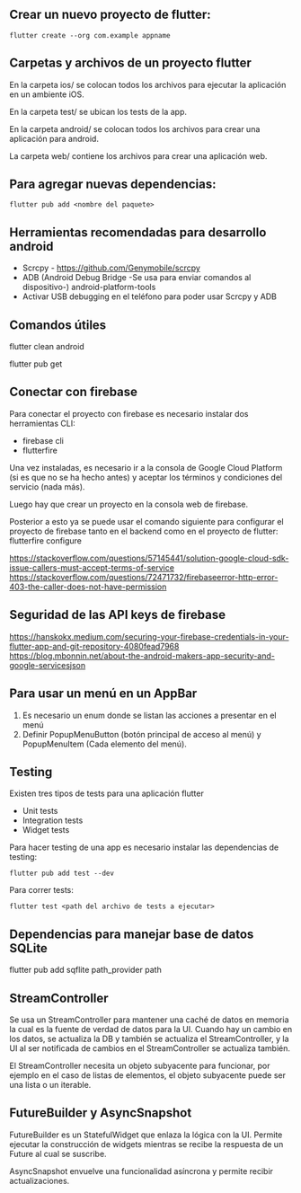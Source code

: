 ## Crear un nuevo proyecto de flutter:  
``` 
flutter create --org com.example appname
``` 

## Carpetas y archivos de un proyecto flutter

En la carpeta ios/ se colocan todos los archivos para ejecutar la aplicación en
un ambiente iOS.

En la carpeta test/ se ubican los tests de la app.

En la carpeta android/ se colocan todos los archivos para crear una aplicación
para android.

La carpeta web/ contiene los archivos para crear una aplicación web.

## Para agregar nuevas dependencias:
```  
flutter pub add <nombre del paquete>
```

## Herramientas recomendadas para desarrollo android

* Scrcpy - https://github.com/Genymobile/scrcpy
* ADB (Android Debug Bridge -Se usa para enviar comandos al dispositivo-)
    android-platform-tools
* Activar USB debugging en el teléfono para poder usar Scrcpy y ADB

## Comandos útiles
flutter clean android

flutter pub get

## Conectar con firebase

Para conectar el proyecto con firebase es necesario instalar dos herramientas
CLI:
* firebase cli
* flutterfire

Una vez instaladas, es necesario ir a la consola de Google Cloud Platform (si
es que no se ha hecho antes) y aceptar los términos y condiciones del servicio
(nada más).

Luego hay que crear un proyecto en la consola web de firebase.

Posterior a esto ya se puede usar el comando siguiente para configurar el proyecto
de firebase tanto en el backend como en el proyecto de flutter:
flutterfire configure

https://stackoverflow.com/questions/57145441/solution-google-cloud-sdk-issue-callers-must-accept-terms-of-service
https://stackoverflow.com/questions/72471732/firebaseerror-http-error-403-the-caller-does-not-have-permission

## Seguridad de las API keys de firebase

https://hanskokx.medium.com/securing-your-firebase-credentials-in-your-flutter-app-and-git-repository-4080fead7968
https://blog.mbonnin.net/about-the-android-makers-app-security-and-google-servicesjson

## Para usar un menú en un AppBar

1. Es necesario un enum donde se listan las acciones a presentar en el menú
2. Definir PopupMenuButton (botón principal de acceso al menú) y PopupMenuItem
   (Cada elemento del menú).

## Testing

Existen tres tipos de tests para una aplicación flutter  

- Unit tests
- Integration tests
- Widget tests

Para hacer testing de una app es necesario instalar las dependencias de testing:
```  
flutter pub add test --dev
```  

Para correr tests:
```  
flutter test <path del archivo de tests a ejecutar>
```  

## Dependencias para manejar base de datos SQLite

flutter pub add sqflite path_provider path

## StreamController

Se usa un StreamController para mantener una caché de datos en memoria la cual
es la fuente de verdad de datos para la UI.  Cuando hay un cambio en los datos,
se actualiza la DB y también se actualiza el StreamController, y la UI al ser
notificada de cambios en el StreamController se actualiza también.

El StreamController necesita un objeto subyacente para funcionar, por ejemplo
en el caso de listas de elementos, el objeto subyacente puede ser una lista
o un iterable.

## FutureBuilder y AsyncSnapshot

FutureBuilder es un StatefulWidget que enlaza la lógica con la UI. Permite 
ejecutar la construcción de widgets mientras se recibe la respuesta de un Future
al cual se suscribe.

AsyncSnapshot envuelve una funcionalidad asíncrona y permite recibir 
actualizaciones.